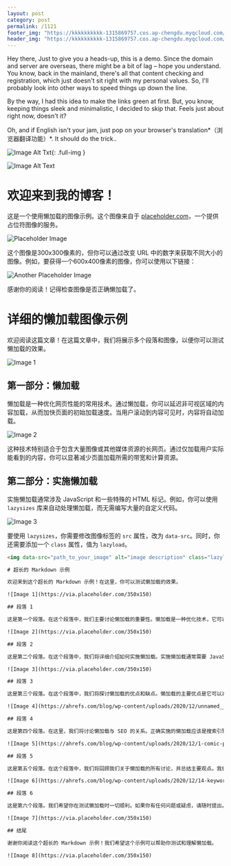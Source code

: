 ```yaml
---
layout: post
category: post
permalink: /1121
footer_img: "https://kkkkkkkkkk-1315869757.cos.ap-chengdu.myqcloud.com/homepage/KKhomepage1.gif"
header_img: "https://kkkkkkkkkk-1315869757.cos.ap-chengdu.myqcloud.com/homepage/KKhomepage1.gif"
---
```



Hey there, Just to give you a heads-up, this is a demo. Since the domain and server are overseas, there might be a bit of lag – hope you understand. You know, back in the mainland, there's all that content checking and registration, which just doesn't sit right with my personal values. So, I'll probably look into other ways to speed things up down the line.

By the way, I had this idea to make the links green at first. But, you know, keeping things sleek and minimalistic, I decided to skip that. Feels just about right now, doesn't it?

Oh, and if English isn't your jam, just pop on your browser's translation*（浏览器翻译功能）*. It should do the trick..

![Image Alt Txt](https://kkkkkkkkkk-1315869757.cos.ap-chengdu.myqcloud.com/homepage/KKhomepage1.gif){: .full-img }

<img src="https://kkkkkkkkkk-1315869757.cos.ap-chengdu.myqcloud.com/homepage/KKhomepage1.gif" alt="Image Alt Text" class="full-img">

# 欢迎来到我的博客！

这是一个使用懒加载的图像示例。这个图像来自于 [placeholder.com](https://placeholder.com)，一个提供占位符图像的服务。

![Placeholder Image](https://via.placeholder.com/300)

这个图像是300x300像素的，但你可以通过改变 URL 中的数字来获取不同大小的图像。例如，要获得一个600x400像素的图像，你可以使用以下链接：

![Another Placeholder Image](https://via.placeholder.com/600x400)

感谢你的阅读！记得检查图像是否正确懒加载了。




# 详细的懒加载图像示例

欢迎阅读这篇文章！在这篇文章中，我们将展示多个段落和图像，以便你可以测试懒加载的效果。

![Image 1](https://via.placeholder.com/300x200)

## 第一部分：懒加载

懒加载是一种优化网页性能的常用技术。通过懒加载，你可以延迟非可视区域的内容加载，从而加快页面的初始加载速度。当用户滚动到内容可见时，内容将自动加载。

![Image 2](https://via.placeholder.com/300x200)

这种技术特别适合于包含大量图像或其他媒体资源的长网页。通过仅加载用户实际能看到的内容，你可以显著减少页面加载所需的带宽和计算资源。

## 第二部分：实施懒加载

实施懒加载通常涉及 JavaScript 和一些特殊的 HTML 标记。例如，你可以使用 `lazysizes` 库来自动处理懒加载，而无需编写大量的自定义代码。

![Image 3](https://via.placeholder.com/300x200)

要使用 `lazysizes`，你需要修改图像标签的 `src` 属性，改为 `data-src`。同时，你还需要添加一个 `class` 属性，值为 `lazyload`。

```html
<img data-src="path_to_your_image" alt="image description" class="lazyload">```

# 超长的 Markdown 示例

欢迎来到这个超长的 Markdown 示例！在这里，你可以测试懒加载的效果。

![Image 1](https://via.placeholder.com/350x150)

## 段落 1

这是第一个段落。在这个段落中，我们主要讨论懒加载的重要性。懒加载是一种优化技术，它可以提高网站的性能和用户体验。

![Image 2](https://via.placeholder.com/350x150)

## 段落 2

这是第二个段落。在这个段落中，我们将详细介绍如何实施懒加载。实施懒加载通常需要 JavaScript 和一些特殊的 HTML 标记。

![Image 3](https://via.placeholder.com/350x150)

## 段落 3

这是第三个段落。在这个段落中，我们将探讨懒加载的优点和缺点。懒加载的主要优点是它可以减少初次加载页面时需要加载的资源数量。

![Image 4](https://ahrefs.com/blog/wp-content/uploads/2020/12/unnamed___.png)

## 段落 4

这是第四个段落。在这里，我们将讨论懒加载与 SEO 的关系。正确实施的懒加载应该是搜索引擎友好的，因为搜索引擎可以解析和索引懒加载的内容。

![Image 5](https://ahrefs.com/blog/wp-content/uploads/2020/12/1-comic-password-strength.png)

## 段落 5

这是第五个段落。在这个段落中，我们将回顾我们关于懒加载的所有讨论，并总结主要观点。我们希望这个示例对你有所帮助。

![Image 6](https://ahrefs.com/blog/wp-content/uploads/2020/12/14-keyword-distribution-embed.png)

## 段落 6

这是第六个段落。我们希望你在测试懒加载时一切顺利。如果你有任何问题或疑虑，请随时提出。

![Image 7](https://via.placeholder.com/350x150)

## 结尾

谢谢你阅读这个超长的 Markdown 示例！我们希望这个示例可以帮助你测试和理解懒加载。

![Image 8](https://via.placeholder.com/350x150)
